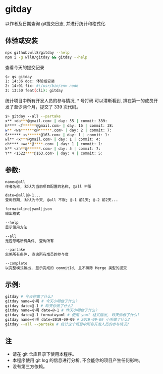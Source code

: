 # gitday
以作者及日期查询 git提交日志, 并进行统计和格式化.

## 体验或安装
``` sh
npx github:wll8/gitday --help
npm i -g wll8/gitday && gitday --help
```

查看今天的提交记录
``` sh
$> qs gitday
1: 14:36 doc: 体验或安装
2: 14:01 fix: #!/usr/bin/env node
3: 13:50 feat(cli): gitday
``` 

统计项目中所有开发人员的参与情况, * 号打码
可以清晰看到, 排在第一的成员开发了至少两个月，提交了 339 次代码。
``` sh
$> gitday --all --partake
x** <da***@gmail.com> | day: 55 | commit: 339:
h**** <f******@gmail.com> | day: 16 | commit: 38:
w** <wa******o@******.com> | day: 2 | commit: 7:
S****** <s******@163.com> | day: 1 | commit: 1:
wl** <x***@gmail.com> | day: 1 | commit: 4:
ch**** <wa**@****.com> | day: 1 | commit: 1:
k** <zh**@******.com> | day: 5 | commit: 7:
Y** <1522****@163.com> | day: 4 | commit: 5:
```

## 参数:

``` txt
name=@all 
作者名称, 默认为当前项目配置的名称, @all 不限

date=@all|@-1... 
查询日期, 默认为今天, @all 不限; @-1 前1天; @-2 前2天...

format=line|yaml|json 
输出格式

--help 
显示使用方法

--all 
是否忽略所有条件, 查询所有

--partake 
忽略所有条件, 查询所有成员的参与度

--complete 
以完整模式输出, 显示完成的 commitId, 且不排除 Merge 类型的提交
``` 


## 示例:

``` sh
gitday # 今天你做了什么?
gitday name=小明 # 今天小明做了什么?
gitday date=@-1 # 昨天你做了什么?
gitday name=小明 date=@-1 # 昨天小明做了什么?
gitday date=@-1 format=yaml # 使用 yaml 格式输出, 昨天你做了什么?
gitday name=小明 date=2019-09-09 # 2019-09-09 小明做了什么?
gitday --all --partake # 统计这个项目中所有开发人员的参与情况?
```

## 注
- 请在 git 仓库目录下使用本程序。
- 本程序使用 git log 的信息进行分析, 不会能你的项目产生任何影响。
- 没有第三方依赖。
